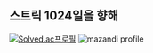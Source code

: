 ## 스트릭 1024일을 향해

[![Solved.ac프로필](http://mazassumnida.wtf/api/v2/generate_badge?boj=gwanwoopa)](https://solved.ac/gwanwoopa)                        ![mazandi profile](http://mazandi.herokuapp.com/api?handle=gwanwoopa&theme=dark)

<!--
**CH2MI/CH2MI** is a ✨ _special_ ✨ repository because its `README.md` (this file) appears on your GitHub profile.

Here are some ideas to get you started:

- 🔭 I’m currently working on ...
- 🌱 I’m currently learning ...
- 👯 I’m looking to collaborate on ...
- 🤔 I’m looking for help with ...
- 💬 Ask me about ...
- 📫 How to reach me: ...
- 😄 Pronouns: ...
- ⚡ Fun fact: ...
-->
